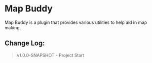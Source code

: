 # Map Buddy
Map Buddy is a plugin that provides various utilities to help aid in map making.

## Change Log:
> v1.0.0-SNAPSHOT - Project Start